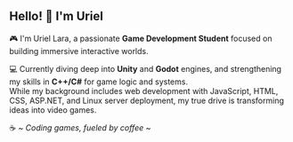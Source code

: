 ## Hello! 👋 I'm Uriel ##

🎮 I'm Uriel Lara, a passionate **Game Development Student** focused on building immersive interactive worlds.

💻 Currently diving deep into **Unity** and **Godot** engines, and strengthening my skills in **C++/C#** for game logic and systems. 
<br>While my background includes web development with JavaScript, HTML, CSS, ASP.NET, and Linux server deployment, my true drive is transforming ideas into video games.

☕ ~ _Coding games, fueled by coffee_ ~
<!--
**UrieLara/urielara** is a ✨ _special_ ✨ repository because its `README.md` (this file) appears on your GitHub profile.

Here are some ideas to get you started:

- 🔭 I’m currently working on ...
- 🌱 I’m currently learning ...
- 👯 I’m looking to collaborate on ...
- 🤔 I’m looking for help with ...
- 💬 Ask me about ...
- 📫 How to reach me: ...
- 😄 Pronouns: ...
- ⚡ Fun fact: ...
-->
